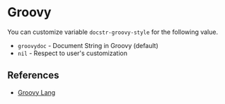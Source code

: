 # Groovy

You can customize variable `docstr-groovy-style` for the following value.

* `groovydoc` - Document String in Groovy (default)
* `nil` - Respect to user's customization

## References

* [Groovy Lang](https://docs.groovy-lang.org/latest/html/documentation/)
